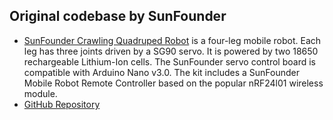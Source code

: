## Original codebase by SunFounder

- [SunFounder Crawling Quadruped Robot](https://www.sunfounder.com/crawling-quadruped-robot-kit-for-arduino-black.html) is a four-leg mobile robot.
  Each leg has three joints driven by a SG90 servo. It is powered by two 18650 
  rechargeable Lithium-Ion cells. The SunFounder servo control board is compatible 
  with Arduino Nano v3.0. The kit includes a SunFounder Mobile Robot Remote Controller 
  based on the popular nRF24l01 wireless module.
- [GitHub Repository](https://github.com/sunfounder/SunFounder_Crawling_Quadruped_Robot_Kit_for_Arduino)
